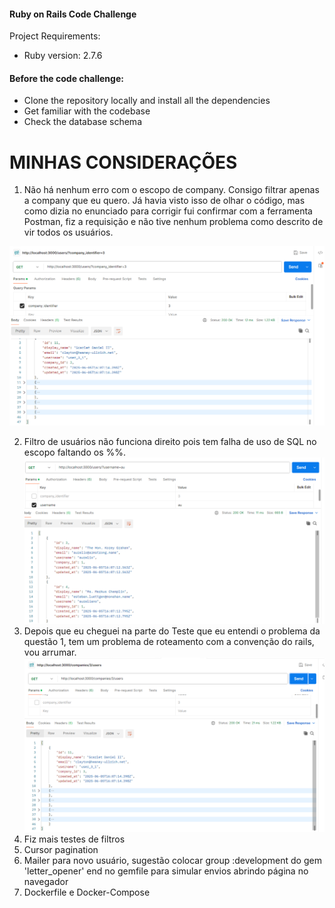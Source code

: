 #### Ruby on Rails Code Challenge

Project Requirements:

- Ruby version: 2.7.6

#### Before the code challenge:

- Clone the repository locally and install all the dependencies
- Get familiar with the codebase
- Check the database schema

# MINHAS CONSIDERAÇÕES

1. Não há nenhum erro com o escopo de company. Consigo filtrar apenas a company que eu quero. Já havia visto isso de olhar o código, mas como dizia no enunciado para corrigir fui confirmar com a ferramenta Postman, fiz a requisição e não tive nenhum problema como descrito de vir todos os usuários.

![Evidência](./evidencias/screenshot.png)

2. Filtro de usuários não funciona direito pois tem falha de uso de SQL no escopo faltando os %%.
   ![Evidência](./evidencias/screenshot2.png)
3. Depois que eu cheguei na parte do Teste que eu entendi o problema da questão 1, tem um problema de roteamento com a convenção do rails, vou arrumar.
   ![Evidência](./evidencias/screenshot3.png)
4. Fiz mais testes de filtros
5. Cursor pagination
6. Mailer para novo usuário, sugestão colocar
   group :development do
   gem 'letter_opener'
   end
   no gemfile para simular envios abrindo página no navegador
7. Dockerfile e Docker-Compose
